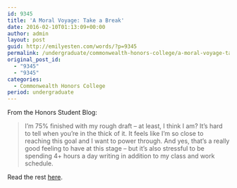 ```yaml
---
id: 9345
title: 'A Moral Voyage: Take a Break'
date: 2016-02-10T01:13:09+00:00
author: admin
layout: post
guid: http://emilyesten.com/words/?p=9345
permalink: /undergraduate/commonwealth-honors-college/a-moral-voyage-take-a-break/
original_post_id:
  - "9345"
  - "9345"
categories:
  - Commonwealth Honors College
period: undergraduate
---
```

From the Honors Student Blog:

> I’m 75% finished with my rough draft – at least, I think I am? It’s hard to tell when you’re in the thick of it. It feels like I’m so close to reaching this goal and I want to power through. And yes, that’s a really good feeling to have at this stage – but it’s also stressful to be spending 4+ hours a day writing in addition to my class and work schedule.

Read the rest [here](https://www.honors.umass.edu/blog/eesten/moral-voyage-take-break).
